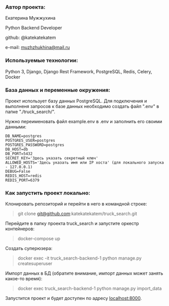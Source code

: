 ### **Автор проекта:**

Екатерина Мужжухина

Python Backend Developer

github: @katekatekatem

e-mail: muzhzhukhina@mail.ru


### **Используемые технологии:**

Python 3, Django, Django Rest Framework, PostgreSQL, Redis, Celery, Docker


### **База данных и переменные окружения:**

Проект использует базу данных PostgreSQL.
Для подключения и выполненя запросов к базе данных необходимо создать файл ".env" в папке "./truck_search/".

Нужно переименовать файл example.env в .env и заполнить его своими данными:

```
DB_NAME=postgres
POSTGRES_USER=postgres
POSTGRES_PASSWORD=postgres
DB_HOST=db
DB_PORT=5432
SECRET_KEY='Здесь указать секретный ключ'
ALLOWED_HOSTS='Здесь указать имя или IP хоста' (для локального запуска - 127.0.0.1)
DEBUG=False
REDIS_HOST=redis
REDIS_PORT=6379
```


### **Как запустить проект локально:**

Клонировать репозиторий и перейти в него в командной строке:

> git clone git@github.com:katekatekatem/truck_search.git

Перейдите в папку проекта truck_search и запустите оркестр контейнеров:

> docker-compose up

Создать суперюзера:

> docker exec -it truck_search-backend-1 python manage.py createsuperuser

Импорт данных в БД (обратите внимание, импорт данных может занять какое-то время):

> docker exec truck_search-backend-1 python manage.py import_data

Запустится проект и будет доступен по адресу [localhost:8000](http://localhost:8000/).
